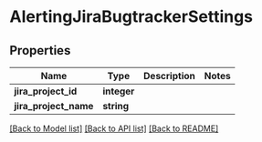 # AlertingJiraBugtrackerSettings

## Properties
Name | Type | Description | Notes
------------ | ------------- | ------------- | -------------
**jira_project_id** | **integer** |  | 
**jira_project_name** | **string** |  | 

[[Back to Model list]](../README.md#documentation-for-models) [[Back to API list]](../README.md#documentation-for-api-endpoints) [[Back to README]](../README.md)

